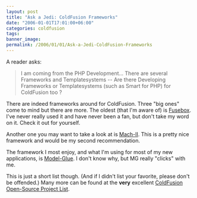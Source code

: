 ```yaml
---
layout: post
title: "Ask a Jedi: ColdFusion Frameworks"
date: "2006-01-01T17:01:00+06:00"
categories: coldfusion 
tags: 
banner_image: 
permalink: /2006/01/01/Ask-a-Jedi-ColdFusion-Frameworks
---
```


A reader asks:

<blockquote>
I am coming from the PHP Development... There are several Frameworks and Templatesystems -- Are there Developing Frameworks or Templatesystems (such as Smart for PHP) for ColdFusion too ?
</blockquote>

There are indeed frameworks around for ColdFusion. Three "big ones" come to mind but there are more. The oldest (that I'm aware of) is <a href="http://www.fusebox.org/">Fusebox</a>. I've never really used it and have never been a fan, but don't take my word on it. Check it out for yourself. 

Another one you may want to take a look at is <a href="http://www.mach-ii.com/">Mach-II</a>. This is a pretty nice framework and would be my second recommendation.

The framework I most enjoy, and what I'm using for most of my new applications, is <a href="http://www.model-glue.com">Model-Glue</a>. I don't know why, but MG really "clicks" with me. 

This is just a short list though. (And if I didn't list your favorite, please don't be offended.) Many more can be found at the <b>very</b> excellent <a href="http://www.remotesynthesis.com/blog/index.cfm/2005/11/1/ColdFusion-OpenSource-Project-List">ColdFusion Open-Source Project List</a>.
